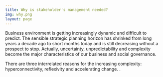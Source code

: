 ```yaml
---
title: Why is stakeholder's management needed?
img: why.png
layout: page
---
```


Business environment is getting increasingly dynamic and difficult to predict. The sensible strategic planning horizon has shrinked from long years a decade ago to short months today and is still decreasing without a prospect to stop. Actually, uncertainty, unpredictability and complexity become the major characteristics of our business and social governance.

There are three interrelated reasons for the increasing complexity: hyperconnectivity, reflexivity and accelerating change. <explain all three in few sentences>.

